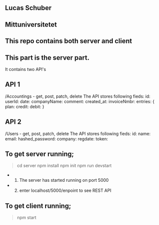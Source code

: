 ## Lucas Schuber
## Mittuniversitetet 

## This repo contains both server and client

## This part is the server part.

It contains two API's

## API 1
/Accountings - get, post, patch, delete
The API stores following fieds:
    id: 
    userId:
    date: 
    companyName:
    comment: 
    created_at:
    invoiceNmbr: 
    entries: 
      {
        plan: 
        credit:
        debit: 
      }
     

## API 2
/Users - get, post, patch, delete
The API stores following fieds:
    id:
    name:
    email:
    hashed_password:
    company: 
    regdate: 
    token: 


## To get server running;
> cd server
> npm install
> npm init
> npm run devstart
 - 1. The server has started running on port 5000 
 - 2. enter localhost/5000/enpoint to see REST API

## To get client running;
> npm start

